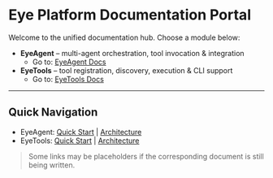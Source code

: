 # Eye Platform Documentation Portal

Welcome to the unified documentation hub. Choose a module below:

- **EyeAgent** – multi-agent orchestration, tool invocation & integration  
  - Go to: [EyeAgent Docs](eyeagent/index.md)
- **EyeTools** – tool registration, discovery, execution & CLI support  
  - Go to: [EyeTools Docs](eyetools/index.md)

---

## Quick Navigation
- EyeAgent: [Quick Start](eyeagent/quickstart.md) | [Architecture](eyeagent/architecture.md)
- EyeTools: [Quick Start](eyetools/quickstart.md) | [Architecture](eyetools/architecture.md)

> Some links may be placeholders if the corresponding document is still being written.
